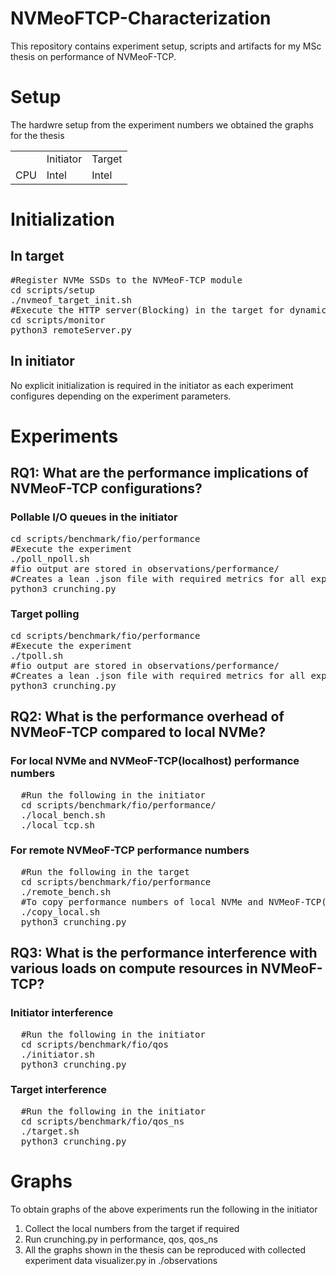 # NVMeoFTCP-Characterization

This repository contains experiment setup, scripts and artifacts for my MSc thesis on performance of NVMeoF-TCP.

<h1>Setup</h1>
The hardwre setup from the experiment numbers we obtained the graphs for the thesis
<table>
  <tr>
    <td></td>
    <td>
      Initiator
    </td>
    <td>
      Target
    </td>
  </tr>
  <tr>
    <td>CPU</td>
    <td>Intel </td>
    <td>Intel </td>
  </tr>
</table>


<h1>Initialization</h1>
<h2>In target</h2>
<pre>
#Register NVMe SSDs to the NVMeoF-TCP module
cd scripts/setup
./nvmeof_target_init.sh <device> <count>
#Execute the HTTP server(Blocking) in the target for dynamic modification of target configurations for experiments
cd scripts/monitor
python3 remoteServer.py
</pre>

<h2>In initiator</h2>
No explicit initialization is required in the initiator as each experiment configures depending on the experiment parameters.

<h1>Experiments</h1>
<h2>RQ1: What are the performance implications of NVMeoF-TCP configurations?</h2>
<h3>Pollable I/O queues in the initiator</h3>
<pre>
cd scripts/benchmark/fio/performance
#Execute the experiment
./poll_npoll.sh 
#fio output are stored in observations/performance/
#Creates a lean .json file with required metrics for all experiment
python3 crunching.py 
</pre>

<h3>Target polling</h3>
<pre>
cd scripts/benchmark/fio/performance
#Execute the experiment
./tpoll.sh 
#fio output are stored in observations/performance/
#Creates a lean .json file with required metrics for all experiment
python3 crunching.py  
</pre>


<h2>RQ2: What is the performance overhead of NVMeoF-TCP compared to local NVMe?</h2>
<h3>For local NVMe and NVMeoF-TCP(localhost) performance numbers</h3>
<pre>
  #Run the following in the initiator
  cd scripts/benchmark/fio/performance/
  ./local_bench.sh
  ./local_tcp.sh
</pre>
<h3>For remote NVMeoF-TCP performance numbers</h3>
<pre>
  #Run the following in the target
  cd scripts/benchmark/fio/performance
  ./remote_bench.sh
  #To copy performance numbers of local NVMe and NVMeoF-TCP(localhost) from the initiator
  ./copy_local.sh
  python3 crunching.py
</pre>

<h2>RQ3: What is the performance interference with various loads on compute resources in NVMeoF-TCP?</h2>
<h3>Initiator interference</h3>
<pre>
  #Run the following in the initiator
  cd scripts/benchmark/fio/qos
  ./initiator.sh
  python3 crunching.py
</pre>
<h3>Target interference</h3>
<pre>
  #Run the following in the initiator
  cd scripts/benchmark/fio/qos_ns
  ./target.sh
  python3 crunching.py
</pre>

<h1>Graphs</h1>
To obtain graphs of the above experiments run the following in the initiator
<ol>
  <li>Collect the local numbers from the target if required </li>
  <li>Run crunching.py in performance, qos, qos_ns</li>
  <li>All the graphs shown in the thesis can be reproduced with collected experiment data visualizer.py in ./observations</li>
</ol>
</ol>
